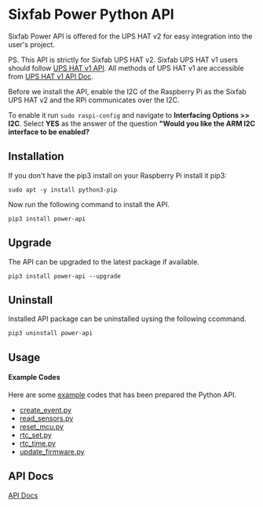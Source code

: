# Sixfab Power Python API

Sixfab Power API is offered for the UPS HAT v2 for easy integration into the user's project. 

PS. This API is strictly for Sixfab UPS HAT v2. Sixfab UPS HAT v1 users should follow [UPS HAT v1 API](https://github.com/sixfab/sixfab-power-python-api/tree/UPS_HAT_V1).
All methods of UPS HAT v1 are accessible from [UPS HAT v1 API Doc](https://htmlpreview.github.io/?https://github.com/sixfab/sixfab-power-python-api/blob/UPS_HAT_V1/docs/power_api.html). 

Before we install the API, enable the I2C of the Raspberry Pi as the Sixfab UPS HAT v2 and the RPi communicates over the I2C. 

To enable it run 
```sudo raspi-config``` 
and navigate to **Interfacing Options >> I2C**. Select **YES** as the answer of the question **"Would you like the ARM I2C interface to be enabled?**


## Installation

If you don't have the pip3 install on your Raspberry Pi install it pip3:

```sudo apt -y install python3-pip```


Now run the following command to install the API. 

```pip3 install power-api```

## Upgrade

The API can be upgraded to the latest package if available. 

```pip3 install power-api --upgrade```

## Uninstall 

Installed API package can be uninstalled uysing the following ccommand.

```pip3 uninstall power-api```

## Usage
#### Example Codes

Here are some [example](./example) codes that has been prepared the Python API. 

* [create_event.py](./example/create_event.py)
* [read_sensors.py](./example/read_sensors.py)
* [reset_mcu.py](./example/reset_mcu.py)
* [rtc_set.py](./example/rtc_set.py)
* [rtc_time.py](./example/rtc_time.py)
* [update_firmware.py](./example/update_firmware.py) 

## API Docs
[API Docs](https://sixfab.github.io/sixfab-power-python-api/)
